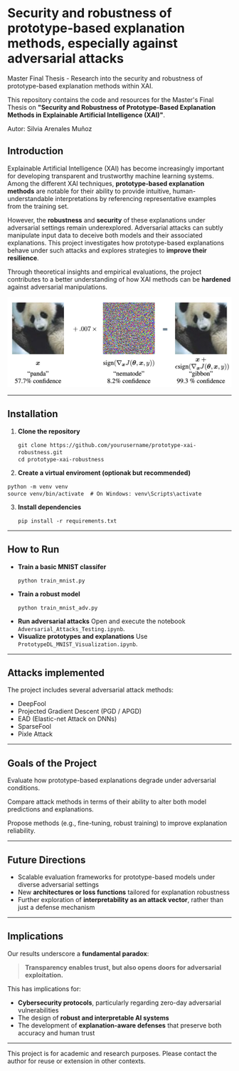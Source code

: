 # Security and robustness of prototype-based explanation methods, especially against adversarial attacks
Master Final Thesis - Research into the security and robustness of prototype-based explanation methods within XAI.

This repository contains the code and resources for the Master's Final Thesis on **"Security and Robustness of Prototype-Based Explanation Methods in Explainable Artificial Intelligence (XAI)"**.


Autor: Silvia Arenales Muñoz
## Introduction

Explainable Artificial Intelligence (XAI) has become increasingly important for developing transparent and trustworthy machine learning systems. Among the different XAI techniques, **prototype-based explanation methods** are notable for their ability to provide intuitive, human-understandable interpretations by referencing representative examples from the training set.

However, the **robustness** and **security** of these explanations under adversarial settings remain underexplored. Adversarial attacks can subtly manipulate input data to deceive both models and their associated explanations. This project investigates how prototype-based explanations behave under such attacks and explores strategies to **improve their resilience**.

Through theoretical insights and empirical evaluations, the project contributes to a better understanding of how XAI methods can be **hardened** against adversarial manipulations.

![alt text](https://github.com/sarenales/PrototypesVulnerabilities/blob/main/images/GoodFellow2014.png "GoodFellow 2014 paper")

---

##  Installation

1. **Clone the repository**
   ```
   git clone https://github.com/yourusername/prototype-xai-robustness.git
   cd prototype-xai-robustness
   ```
2. **Create a virtual enviroment (optionak but recommended)**
  ```
  python -m venv venv
  source venv/bin/activate  # On Windows: venv\Scripts\activate
  ```
3. **Install dependencies**
   ```
   pip install -r requirements.txt
   ```
  
---

## How to Run
- **Train a basic MNIST classifer**
  ```
  python train_mnist.py
  ```
- **Train a robust model**
  ```
  python train_mnist_adv.py
  ```
- **Run adversarial attacks**
  Open and execute the notebook ```Adversarial_Attacks_Testing.ipynb```.
- **Visualize prototypes and explanations**
  Use ```PrototypeDL_MNIST_Visualization.ipynb```.

---

## Attacks implemented
The project includes several adversarial attack methods:
- DeepFool
- Projected Gradient Descent (PGD / APGD)
- EAD (Elastic-net Attack on DNNs)
- SparseFool
- Pixle Attack

---
## Goals of the Project

Evaluate how prototype-based explanations degrade under adversarial conditions.

Compare attack methods in terms of their ability to alter both model predictions and explanations.

Propose methods (e.g., fine-tuning, robust training) to improve explanation reliability.

---

## Future Directions

- Scalable evaluation frameworks for prototype-based models under diverse adversarial settings
- New **architectures or loss functions** tailored for explanation robustness
- Further exploration of **interpretability as an attack vector**, rather than just a defense mechanism

---
## Implications

Our results underscore a **fundamental paradox**:

> **Transparency enables trust, but also opens doors for adversarial exploitation.**

This has implications for:
- **Cybersecurity protocols**, particularly regarding zero-day adversarial vulnerabilities
- The design of **robust and interpretable AI systems**
- The development of **explanation-aware defenses** that preserve both accuracy and human trust


----
This project is for academic and research purposes. Please contact the author for reuse or extension in other contexts.
